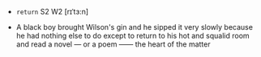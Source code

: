 - `return` S2 W2 [rɪˈtɜ:n]



-  A black boy brought Wilson's gin and he sipped it very slowly because he had nothing else to do except to return to his hot and squalid room and read a novel — or a poem —— the heart of the matter